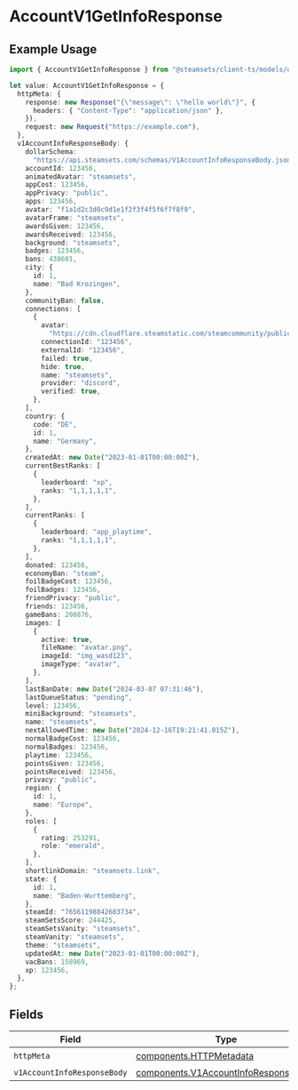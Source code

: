 # AccountV1GetInfoResponse

## Example Usage

```typescript
import { AccountV1GetInfoResponse } from "@steamsets/client-ts/models/operations";

let value: AccountV1GetInfoResponse = {
  httpMeta: {
    response: new Response("{\"message\": \"hello world\"}", {
      headers: { "Content-Type": "application/json" },
    }),
    request: new Request("https://example.com"),
  },
  v1AccountInfoResponseBody: {
    dollarSchema:
      "https://api.steamsets.com/schemas/V1AccountInfoResponseBody.json",
    accountId: 123456,
    animatedAvatar: "steamsets",
    appCost: 123456,
    appPrivacy: "public",
    apps: 123456,
    avatar: "f1a1d2c3d0c9d1e1f2f3f4f5f6f7f8f9",
    avatarFrame: "steamsets",
    awardsGiven: 123456,
    awardsReceived: 123456,
    background: "steamsets",
    badges: 123456,
    bans: 438601,
    city: {
      id: 1,
      name: "Bad Krozingen",
    },
    communityBan: false,
    connections: [
      {
        avatar:
          "https://cdn.cloudflare.steamstatic.com/steamcommunity/public/images/avatars/f1/f1a1d2c3d0c9d1e1f2f3f4f5f6f7f8f9.jpg",
        connectionId: "123456",
        externalId: "123456",
        failed: true,
        hide: true,
        name: "steamsets",
        provider: "discord",
        verified: true,
      },
    ],
    country: {
      code: "DE",
      id: 1,
      name: "Germany",
    },
    createdAt: new Date("2023-01-01T00:00:00Z"),
    currentBestRanks: [
      {
        leaderboard: "xp",
        ranks: "1,1,1,1,1",
      },
    ],
    currentRanks: [
      {
        leaderboard: "app_playtime",
        ranks: "1,1,1,1,1",
      },
    ],
    donated: 123456,
    economyBan: "steam",
    foilBadgeCost: 123456,
    foilBadges: 123456,
    friendPrivacy: "public",
    friends: 123456,
    gameBans: 208876,
    images: [
      {
        active: true,
        fileName: "avatar.png",
        imageId: "img_wasd123",
        imageType: "avatar",
      },
    ],
    lastBanDate: new Date("2024-03-07 07:31:46"),
    lastQueueStatus: "pending",
    level: 123456,
    miniBackground: "steamsets",
    name: "steamsets",
    nextAllowedTime: new Date("2024-12-16T19:21:41.015Z"),
    normalBadgeCost: 123456,
    normalBadges: 123456,
    playtime: 123456,
    pointsGiven: 123456,
    pointsReceived: 123456,
    privacy: "public",
    region: {
      id: 1,
      name: "Europe",
    },
    roles: [
      {
        rating: 253291,
        role: "emerald",
      },
    ],
    shortlinkDomain: "steamsets.link",
    state: {
      id: 1,
      name: "Baden-Wurttemberg",
    },
    steamId: "76561198842603734",
    steamSetsScore: 244425,
    steamSetsVanity: "steamsets",
    steamVanity: "steamsets",
    theme: "steamsets",
    updatedAt: new Date("2023-01-01T00:00:00Z"),
    vacBans: 158969,
    xp: 123456,
  },
};
```

## Fields

| Field                                                                                        | Type                                                                                         | Required                                                                                     | Description                                                                                  |
| -------------------------------------------------------------------------------------------- | -------------------------------------------------------------------------------------------- | -------------------------------------------------------------------------------------------- | -------------------------------------------------------------------------------------------- |
| `httpMeta`                                                                                   | [components.HTTPMetadata](../../models/components/httpmetadata.md)                           | :heavy_check_mark:                                                                           | N/A                                                                                          |
| `v1AccountInfoResponseBody`                                                                  | [components.V1AccountInfoResponseBody](../../models/components/v1accountinforesponsebody.md) | :heavy_minus_sign:                                                                           | OK                                                                                           |
